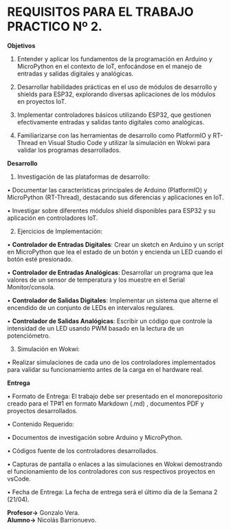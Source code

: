 # REQUISITOS PARA EL TRABAJO PRACTICO Nº 2.

**Objetivos**

1. Entender y aplicar los fundamentos de la programación en
   Arduino y MicroPython en el contexto de IoT, enfocándose en el
   manejo de entradas y salidas digitales y analógicas.

2. Desarrollar habilidades prácticas en el uso de módulos de
   desarrollo y shields para ESP32, explorando diversas
   aplicaciones de los módulos en proyectos IoT.

3. Implementar controladores básicos utilizando ESP32, que
   gestionen efectivamente entradas y salidas tanto digitales como
   analógicas.

4. Familiarizarse con las herramientas de desarrollo como
   PlatformIO y RT-Thread en Visual Studio Code y utilizar la
   simulación en Wokwi para validar los programas desarrollados.

**Desarrollo**

1. Investigación de las plataformas de desarrollo:

• Documentar las características principales de Arduino
(PlatformIO) y MicroPython (RT-Thread), destacando sus
diferencias y aplicaciones en IoT.

• Investigar sobre diferentes módulos shield disponibles para
ESP32 y su aplicación en controladores IoT.

2. Ejercicios de Implementación:

• **Controlador de Entradas Digitales**: Crear un sketch en
Arduino y un script en MicroPython que lea el estado de un
botón y encienda un LED cuando el botón esté presionado.

• **Controlador de Entradas Analógicas**: Desarrollar un
programa que lea valores de un sensor de temperatura y los
muestre en el Serial Monitor/consola.

• **Controlador de Salidas Digitales**: Implementar un sistema
que alterne el encendido de un conjunto de LEDs en
intervalos regulares.

• **Controlador de Salidas Analógicas**: Escribir un código
que controle la intensidad de un LED usando PWM basado
en la lectura de un potenciómetro.

3. Simulación en Wokwi:

• Realizar simulaciones de cada uno de los controladores
implementados para validar su funcionamiento antes de la
carga en el hardware real.

**Entrega**

• Formato de Entrega: El trabajo debe ser presentado en el
monorepositorio creado para el TP#1 en formato Markdown (.md)
, documentos PDF y proyectos desarrollados.

• Contenido Requerido:

• Documentos de investigación sobre Arduino y MicroPython.

• Códigos fuente de los controladores desarrollados.

• Capturas de pantalla o enlaces a las simulaciones en Wokwi
demostrando el funcionamiento de los controladores con
sus respectivos proyectos en vsCode.

• Fecha de Entrega: La fecha de entrega será el último día de la
Semana 2 (21/04).

**Profesor→** Gonzalo Vera.  
**Alumno→** Nicolás Barrionuevo.
